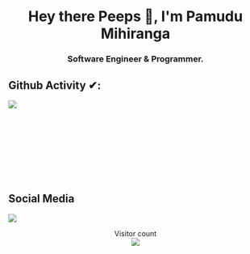 <h1 align="center">Hey there Peeps 👋, I'm Pamudu Mihiranga</h1>
<h3 align="center">Software Engineer & Programmer.</h3>

## Github Activity ✔:

<a href="https://github.com/PamuduM">
  <img align="left" src="https://github-readme-stats.vercel.app/api/top-langs/?username=shashikajay&theme=tokyonight" />
  </a>
<br/>
<br/>
<br/>
<br/>
<br/>
<br/>
<br/>
<br/>
<br/>

## Social Media
<p align="left">
  <a href="https://skillicons.dev">
    <img src="https://skillicons.dev/icons?i=github,linkedin,instagram,twitter,stackoverflow" />
  </a>
</p>
</p>
<p align="center"> 
  Visitor count<br>
  <img src="https://profile-counter.glitch.me/shashikajay/count.svg" />
</p>
